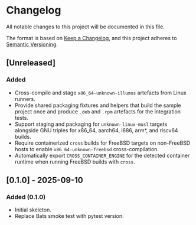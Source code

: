 # Changelog

All notable changes to this project will be documented in this file.

The format is based on
[Keep a Changelog](https://keepachangelog.com/en/1.1.0/), and this project
adheres to [Semantic Versioning](https://semver.org/spec/v2.0.0.html).

## [Unreleased]

### Added

- Cross-compile and stage `x86_64-unknown-illumos` artefacts from Linux runners.
- Provide shared packaging fixtures and helpers that build the sample project once and produce `.deb` and `.rpm` artefacts for the integration tests.
- Support staging and packaging for `unknown-linux-musl` targets alongside GNU triples for x86_64, aarch64, i686, arm*, and riscv64 builds.
- Require containerized `cross` builds for FreeBSD targets on non-FreeBSD hosts to enable `x86_64-unknown-freebsd` cross-compilation.
- Automatically export `CROSS_CONTAINER_ENGINE` for the detected container runtime when running FreeBSD builds with `cross`.

## [0.1.0] - 2025-09-10

### Added (0.1.0)

- Initial skeleton.
- Replace Bats smoke test with pytest version.
